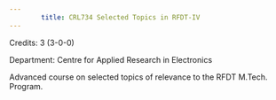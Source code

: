 ```yaml
---
        title: CRL734 Selected Topics in RFDT-IV
---
```

Credits: 3 (3-0-0)

Department: Centre for Applied Research in Electronics

Advanced course on selected topics of relevance to the RFDT M.Tech. Program.